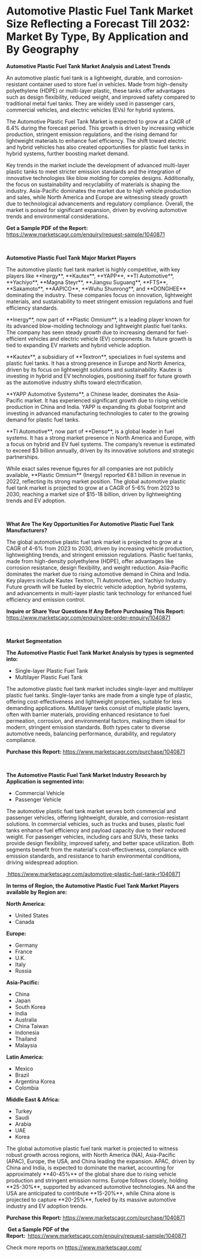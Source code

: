 <p><h1>Automotive Plastic Fuel Tank Market Size Reflecting a Forecast Till 2032: Market By Type, By Application and By Geography</h1></p><p><strong>Automotive Plastic Fuel Tank Market Analysis and Latest Trends</strong></p>
<p><p>An automotive plastic fuel tank is a lightweight, durable, and corrosion-resistant container used to store fuel in vehicles. Made from high-density polyethylene (HDPE) or multi-layer plastic, these tanks offer advantages such as design flexibility, reduced weight, and improved safety compared to traditional metal fuel tanks. They are widely used in passenger cars, commercial vehicles, and electric vehicles (EVs) for hybrid systems.</p><p>The Automotive Plastic Fuel Tank Market is expected to grow at a CAGR of 6.4% during the forecast period. This growth is driven by increasing vehicle production, stringent emission regulations, and the rising demand for lightweight materials to enhance fuel efficiency. The shift toward electric and hybrid vehicles has also created opportunities for plastic fuel tanks in hybrid systems, further boosting market demand.</p><p>Key trends in the market include the development of advanced multi-layer plastic tanks to meet stricter emission standards and the integration of innovative technologies like blow molding for complex designs. Additionally, the focus on sustainability and recyclability of materials is shaping the industry. Asia-Pacific dominates the market due to high vehicle production and sales, while North America and Europe are witnessing steady growth due to technological advancements and regulatory compliance. Overall, the market is poised for significant expansion, driven by evolving automotive trends and environmental considerations.</p></p>
<p><strong>Get a Sample PDF of the Report:&nbsp;</strong> <a href="https://www.marketscagr.com/enquiry/request-sample/1040871?utm_campaign=2008&utm_medium=2&utm_source=Github&utm_content=ia&utm_term=23012025&utm_id=automotive-plastic-fuel-tank">https://www.marketscagr.com/enquiry/request-sample/1040871</a></p>
<p>&nbsp;</p>
<p><strong>Automotive Plastic Fuel Tank Major Market Players</strong></p>
<p><p>The automotive plastic fuel tank market is highly competitive, with key players like **Inergy**, **Kautex**, **YAPP**, **TI Automotive**, **Yachiyo**, **Magna Steyr**, **Jiangsu Suguang**, **FTS**, **Sakamoto**, **AAPICO**, **Wuhu Shunrong**, and **DONGHEE** dominating the industry. These companies focus on innovation, lightweight materials, and sustainability to meet stringent emission regulations and fuel efficiency standards.</p><p>**Inergy**, now part of **Plastic Omnium**, is a leading player known for its advanced blow-molding technology and lightweight plastic fuel tanks. The company has seen steady growth due to increasing demand for fuel-efficient vehicles and electric vehicle (EV) components. Its future growth is tied to expanding EV markets and hybrid vehicle adoption.</p><p>**Kautex**, a subsidiary of **Textron**, specializes in fuel systems and plastic fuel tanks. It has a strong presence in Europe and North America, driven by its focus on lightweight solutions and sustainability. Kautex is investing in hybrid and EV technologies, positioning itself for future growth as the automotive industry shifts toward electrification.</p><p>**YAPP Automotive Systems**, a Chinese leader, dominates the Asia-Pacific market. It has experienced significant growth due to rising vehicle production in China and India. YAPP is expanding its global footprint and investing in advanced manufacturing technologies to cater to the growing demand for plastic fuel tanks.</p><p>**TI Automotive**, now part of **Denso**, is a global leader in fuel systems. It has a strong market presence in North America and Europe, with a focus on hybrid and EV fuel systems. The company’s revenue is estimated to exceed $3 billion annually, driven by its innovative solutions and strategic partnerships.</p><p>While exact sales revenue figures for all companies are not publicly available, **Plastic Omnium** (Inergy) reported €8.1 billion in revenue in 2022, reflecting its strong market position. The global automotive plastic fuel tank market is projected to grow at a CAGR of 5-6% from 2023 to 2030, reaching a market size of $15-18 billion, driven by lightweighting trends and EV adoption.</p></p>
<p>&nbsp;</p>
<p><strong>What Are The Key Opportunities For Automotive Plastic Fuel Tank Manufacturers?</strong></p>
<p><p>The global automotive plastic fuel tank market is projected to grow at a CAGR of 4-6% from 2023 to 2030, driven by increasing vehicle production, lightweighting trends, and stringent emission regulations. Plastic fuel tanks, made from high-density polyethylene (HDPE), offer advantages like corrosion resistance, design flexibility, and weight reduction. Asia-Pacific dominates the market due to rising automotive demand in China and India. Key players include Kautex Textron, TI Automotive, and Yachiyo Industry. Future growth will be fueled by electric vehicle adoption, hybrid systems, and advancements in multi-layer plastic tank technology for enhanced fuel efficiency and emission control.</p></p>
<p><strong>Inquire or Share Your Questions If Any Before Purchasing This Report:</strong> <a href="https://www.marketscagr.com/enquiry/pre-order-enquiry/1040871?utm_campaign=2008&utm_medium=2&utm_source=Github&utm_content=ia&utm_term=23012025&utm_id=automotive-plastic-fuel-tank">https://www.marketscagr.com/enquiry/pre-order-enquiry/1040871</a></p>
<p>&nbsp;</p>
<p><strong>Market Segmentation</strong></p>
<p><strong>The Automotive Plastic Fuel Tank Market Analysis by types is segmented into:</strong></p>
<p><ul><li>Single-layer Plastic Fuel Tank</li><li>Multilayer Plastic Fuel Tank</li></ul></p>
<p><p>The automotive plastic fuel tank market includes single-layer and multilayer plastic fuel tanks. Single-layer tanks are made from a single type of plastic, offering cost-effectiveness and lightweight properties, suitable for less demanding applications. Multilayer tanks consist of multiple plastic layers, often with barrier materials, providing enhanced resistance to fuel permeation, corrosion, and environmental factors, making them ideal for modern, stringent emission standards. Both types cater to diverse automotive needs, balancing performance, durability, and regulatory compliance.</p></p>
<p><strong>Purchase this Report:&nbsp;</strong><a href="https://www.marketscagr.com/purchase/1040871?utm_campaign=2008&utm_medium=2&utm_source=Github&utm_content=ia&utm_term=23012025&utm_id=automotive-plastic-fuel-tank">https://www.marketscagr.com/purchase/1040871</a></p>
<p>&nbsp;</p>
<p><strong>The Automotive Plastic Fuel Tank Market Industry Research by Application is segmented into:</strong></p>
<p><ul><li>Commercial Vehicle</li><li>Passenger Vehicle</li></ul></p>
<p><p>The automotive plastic fuel tank market serves both commercial and passenger vehicles, offering lightweight, durable, and corrosion-resistant solutions. In commercial vehicles, such as trucks and buses, plastic fuel tanks enhance fuel efficiency and payload capacity due to their reduced weight. For passenger vehicles, including cars and SUVs, these tanks provide design flexibility, improved safety, and better space utilization. Both segments benefit from the material's cost-effectiveness, compliance with emission standards, and resistance to harsh environmental conditions, driving widespread adoption.</p></p>
<p><a href="https://www.marketscagr.com/automotive-plastic-fuel-tank-r1040871?utm_campaign=2008&utm_medium=2&utm_source=Github&utm_content=ia&utm_term=23012025&utm_id=automotive-plastic-fuel-tank">&nbsp;https://www.marketscagr.com/automotive-plastic-fuel-tank-r1040871</a></p>
<p><strong>In terms of Region, the Automotive Plastic Fuel Tank Market Players available by Region are:</strong></p>
<p>
    <p> <strong> North America: </strong>
        <ul>
            <li>United States</li>
            <li>Canada</li>
        </ul>
        </p> 
    <p> <strong> Europe: </strong>
        <ul>
            <li>Germany</li>
            <li>France</li>
            <li>U.K.</li>
            <li>Italy</li>
            <li>Russia</li>
        </ul>
        </p> 
    <p> <strong> Asia-Pacific: </strong>
        <ul>
            <li>China</li>
            <li>Japan</li>
            <li>South Korea</li>
            <li>India</li>
            <li>Australia</li>
            <li>China Taiwan</li>
            <li>Indonesia</li>
            <li>Thailand</li>
            <li>Malaysia</li>
        </ul>
        </p> 
    <p> <strong> Latin America: </strong>
        <ul>
            <li>Mexico</li>
            <li>Brazil</li>
            <li>Argentina Korea</li>
            <li>Colombia</li>
        </ul>
        </p> 
    <p> <strong> Middle East & Africa: </strong>
        <ul>
            <li>Turkey</li>
            <li>Saudi</li>
            <li>Arabia</li>
            <li>UAE</li>
            <li>Korea</li>
        </ul>
    </p>
    </p>
<p><p>The global automotive plastic fuel tank market is projected to witness robust growth across regions, with North America (NA), Asia-Pacific (APAC), Europe, the USA, and China leading the expansion. APAC, driven by China and India, is expected to dominate the market, accounting for approximately **40-45%** of the global share due to rising vehicle production and stringent emission norms. Europe follows closely, holding **25-30%**, supported by advanced automotive technologies. NA and the USA are anticipated to contribute **15-20%**, while China alone is projected to capture **20-25%**, fueled by its massive automotive industry and EV adoption trends.</p></p>
<p><strong>Purchase this Report: </strong><a href="https://www.marketscagr.com/purchase/1040871?utm_campaign=2008&utm_medium=2&utm_source=Github&utm_content=ia&utm_term=23012025&utm_id=automotive-plastic-fuel-tank">https://www.marketscagr.com/purchase/1040871</a></p>
<p>&nbsp;<strong>Get a Sample PDF of the Report:&nbsp;&nbsp;</strong><a href="https://www.marketscagr.com/enquiry/request-sample/1040871?utm_campaign=2008&utm_medium=2&utm_source=Github&utm_content=ia&utm_term=23012025&utm_id=automotive-plastic-fuel-tank">https://www.marketscagr.com/enquiry/request-sample/1040871</a></p>
<p><strong></strong></p>
<p>Check more reports on <a href="https://www.marketscagr.com/?utm_campaign=2008&utm_medium=2&utm_source=Github&utm_content=ia&utm_term=23012025&utm_id=automotive-plastic-fuel-tank">https://www.marketscagr.com/</a></p>